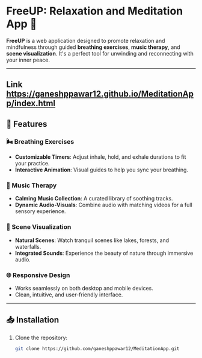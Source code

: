 # FreeUP: Relaxation and Meditation App 🌿

**FreeUP** is a web application designed to promote relaxation and mindfulness through guided **breathing exercises**, **music therapy**, and **scene visualization**. It's a perfect tool for unwinding and reconnecting with your inner peace.

---
## Link https://ganeshppawar12.github.io/MeditationApp/index.html 

## 🚀 Features

### 🌬️ Breathing Exercises
- **Customizable Timers**: Adjust inhale, hold, and exhale durations to fit your practice.
- **Interactive Animation**: Visual guides to help you sync your breathing.

### 🎵 Music Therapy
- **Calming Music Collection**: A curated library of soothing tracks.
- **Dynamic Audio-Visuals**: Combine audio with matching videos for a full sensory experience.

### 🌄 Scene Visualization
- **Natural Scenes**: Watch tranquil scenes like lakes, forests, and waterfalls.
- **Integrated Sounds**: Experience the beauty of nature through immersive audio.

### 🌐 Responsive Design
- Works seamlessly on both desktop and mobile devices.
- Clean, intuitive, and user-friendly interface.

---

## 📥 Installation

1. Clone the repository:
   ```bash
   git clone https://github.com/ganeshppawar12/MeditationApp.git
 

